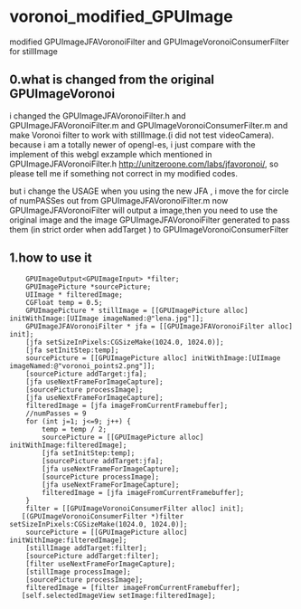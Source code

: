 # voronoi_modified_GPUImage
modified GPUImageJFAVoronoiFilter  and GPUImageVoronoiConsumerFilter  for stillImage

0.what is changed from the original GPUImageVoronoi
---------------------------------------------------
i changed the GPUImageJFAVoronoiFilter.h
and GPUImageJFAVoronoiFilter.m
and GPUImageVoronoiConsumerFilter.m
and make Voronoi filter to work with stillImage.(i did not test videoCamera).
because i am a totally newer of opengl-es, i just compare with the implement
of this webgl  exzample which mentioned in  GPUImageJFAVoronoiFilter.h
http://unitzeroone.com/labs/jfavoronoi/,  so please tell me if  something not correct
in my modified codes.

but i change the USAGE when you using the new JFA ,
i move the for circle of numPASSes out from GPUImageJFAVoronoiFilter.m
now GPUImageJFAVoronoiFilter will output a image,then you need to use the original image 
and the image GPUImageJFAVoronoiFilter generated
to pass them (in strict order when addTarget ) to GPUImageVoronoiConsumerFilter

1.how to use it
--------------------
        GPUImageOutput<GPUImageInput> *filter;
        GPUImagePicture *sourcePicture;
        UIImage * filteredImage;
        CGFloat temp = 0.5;
        GPUImagePicture * stillImage = [[GPUImagePicture alloc] initWithImage:[UIImage imageNamed:@"lena.jpg"]];
        GPUImageJFAVoronoiFilter * jfa = [[GPUImageJFAVoronoiFilter alloc] init];
        [jfa setSizeInPixels:CGSizeMake(1024.0, 1024.0)];
        [jfa setInitStep:temp];
        sourcePicture = [[GPUImagePicture alloc] initWithImage:[UIImage imageNamed:@"voronoi_points2.png"]];
        [sourcePicture addTarget:jfa];
        [jfa useNextFrameForImageCapture];
        [sourcePicture processImage];
        [jfa useNextFrameForImageCapture];
        filteredImage = [jfa imageFromCurrentFramebuffer];
        //numPasses = 9
        for (int j=1; j<=9; j++) {
            temp = temp / 2;
            sourcePicture = [[GPUImagePicture alloc] initWithImage:filteredImage];
            [jfa setInitStep:temp];
            [sourcePicture addTarget:jfa];
            [jfa useNextFrameForImageCapture];
            [sourcePicture processImage];
            [jfa useNextFrameForImageCapture];
            filteredImage = [jfa imageFromCurrentFramebuffer];
        }
        filter = [[GPUImageVoronoiConsumerFilter alloc] init];
       [(GPUImageVoronoiConsumerFilter *)filter setSizeInPixels:CGSizeMake(1024.0, 1024.0)];
        sourcePicture = [[GPUImagePicture alloc] initWithImage:filteredImage];
        [stillImage addTarget:filter];
        [sourcePicture addTarget:filter];
        [filter useNextFrameForImageCapture];
        [stillImage processImage];
        [sourcePicture processImage];
        filteredImage = [filter imageFromCurrentFramebuffer];
       [self.selectedImageView setImage:filteredImage];
